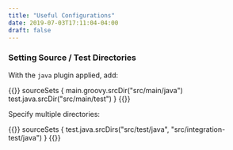 ```yaml
---
title: "Useful Configurations"
date: 2019-07-03T17:11:04-04:00
draft: false
---
```

### Setting Source / Test Directories

With the `java` plugin applied, add:

{{<highlight groovy>}}
sourceSets {
    main.groovy.srcDir("src/main/java")
    test.java.srcDir("src/main/test")
}
{{</highlight>}}

Specify multiple directories:

{{<highlight groovy>}}
sourceSets {
    test.java.srcDirs("src/test/java", "src/integration-test/java")
}
{{</highlight>}}



